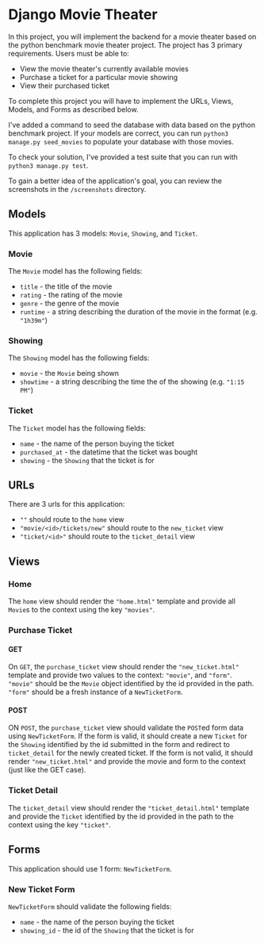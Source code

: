 # Django Movie Theater

In this project, you will implement the backend for a movie theater based on
the python benchmark movie theater project. The project has 3 primary
requirements. Users must be able to:

- View the movie theater's currently available movies
- Purchase a ticket for a particular movie showing
- View their purchased ticket

To complete this project you will have to implement the URLs, Views, Models, and
Forms as described below.

I've added a command to seed the database with data based on the python benchmark
project. If your models are correct, you can run `python3 manage.py seed_movies`
to populate your database with those movies.

To check your solution, I've provided a test suite that you can run with
`python3 manage.py test`.

To gain a better idea of the application's goal, you can review the screenshots
in the `/screenshots` directory.
 
## Models

This application has 3 models: `Movie`, `Showing`, and `Ticket`.

### Movie

The `Movie` model has the following fields:

- `title` - the title of the movie
- `rating` - the rating of the movie
- `genre` - the genre of the movie
- `runtime` - a string describing the duration of the movie in the format (e.g. `"1h39m"`)

### Showing

The `Showing` model has the following fields:

- `movie` - the `Movie` being shown
- `showtime` - a string describing the time the of the showing (e.g. `"1:15 PM"`)

### Ticket

The `Ticket` model has the following fields:

- `name` - the name of the person buying the ticket
- `purchased_at` - the datetime that the ticket was bought
- `showing` - the `Showing` that the ticket is for

## URLs

There are 3 urls for this application:

- `""` should route to the `home` view
- `"movie/<id>/tickets/new"` should route to the `new_ticket` view
- `"ticket/<id>"` should route to the `ticket_detail` view

## Views

### Home

The `home` view should render the `"home.html"` template and provide all
`Movie`s to the context using the key `"movies"`.

### Purchase Ticket

#### GET

On `GET`, the `purchase_ticket` view should render the `"new_ticket.html"`
template and provide two values to the context: `"movie"`, and `"form"`.
`"movie"` should be the `Movie` object identified by the id provided in
the path. `"form"` should be a fresh instance of a `NewTicketForm`.

#### POST

ON `POST`, the `purchase_ticket` view should validate the `POST`ed
form data using `NewTicketForm`. If the form is valid, it should create a new
`Ticket` for the `Showing` identified by the id submitted in the form and
redirect to `ticket_detail` for the newly created ticket. If the form is not
valid, it should render `"new_ticket.html"` and provide the movie and form
to the context (just like the GET case).

### Ticket Detail

The `ticket_detail` view should render the `"ticket_detail.html"` template
and provide the `Ticket` identified by the id provided in the path to the
context using the key `"ticket"`.

## Forms

This application should use 1 form: `NewTicketForm`.

### New Ticket Form

`NewTicketForm` should validate the following fields:

- `name` - the name of the person buying the ticket
- `showing_id` - the id of the `Showing` that the ticket is for